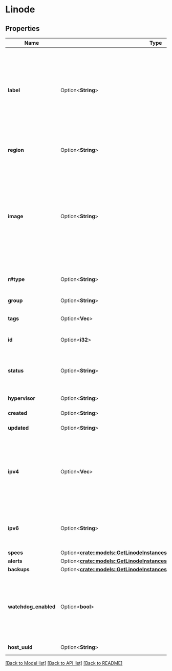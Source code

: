 # Linode

## Properties

Name | Type | Description | Notes
------------ | ------------- | ------------- | -------------
**label** | Option<**String**> | The Linode's label is for display purposes only. If no label is provided for a Linode, a default will be assigned.  Linode labels have the following constraints:    * Must begin and end with an alphanumeric character.   * May only consist of alphanumeric characters, dashes (`-`), underscores (`_`) or periods (`.`).   * Cannot have two dashes (`--`), underscores (`__`) or periods (`..`) in a row.  | [optional]
**region** | Option<**String**> | This is the [Region](/docs/api/regions/#regions-list) where the Linode was deployed. A Linode's region can only be changed by initiating a [cross data center migration](/docs/api/linode-instances/#dc-migrationpending-host-migration-initiate).  | [optional][readonly]
**image** | Option<**String**> | An Image ID to deploy the Linode Disk from.  Access the Images List ([GET /images](/docs/api/images/#images-list)) endpoint with authentication to view all available Images. Official Linode Images start with `linode/`, while your Account's Images start with `private/`. Creating a disk from a Private Image requires `read_only` or `read_write` permissions for that Image. Access the User's Grant Update ([PUT /account/users/{username}/grants](/docs/api/account/#users-grants-update)) endpoint to adjust permissions for an Account Image.  | [optional]
**r#type** | Option<**String**> | This is the [Linode Type](/docs/api/linode-types/#types-list) that this Linode was deployed with. To change a Linode's Type, use [POST /linode/instances/{linodeId}/resize](/docs/api/linode-instances/#linode-resize).  | [optional][readonly]
**group** | Option<**String**> | A deprecated property denoting a group label for this Linode.  | [optional]
**tags** | Option<**Vec<String>**> | An array of tags applied to this object.  Tags are for organizational purposes only.  | [optional]
**id** | Option<**i32**> | This Linode's ID which must be provided for all operations impacting this Linode.  | [optional][readonly]
**status** | Option<**String**> | A brief description of this Linode's current state. This field may change without direct action from you. For example, when a Linode goes into maintenance mode its status will display \"stopped\".  | [optional][readonly]
**hypervisor** | Option<**String**> | The virtualization software powering this Linode.  | [optional][readonly]
**created** | Option<**String**> | When this Linode was created. | [optional][readonly]
**updated** | Option<**String**> | When this Linode was last updated. | [optional][readonly]
**ipv4** | Option<**Vec<String>**> | This Linode's IPv4 Addresses. Each Linode is assigned a single public IPv4 address upon creation, and may get a single private IPv4 address if needed. You may need to [open a support ticket](/docs/api/support/#support-ticket-open) to get additional IPv4 addresses.  IPv4 addresses may be reassigned between your Linodes, or shared with other Linodes. See the [/networking](/docs/api/networking/) endpoints for details.  | [optional][readonly]
**ipv6** | Option<**String**> | This Linode's IPv6 SLAAC address. This address is specific to a Linode, and may not be shared. If the Linode has not been assigned an IPv6 address, the return value will be `null`.  | [optional][readonly]
**specs** | Option<[**crate::models::GetLinodeInstances200ResponseDataInnerSpecs**](getLinodeInstances_200_response_data_inner_specs.md)> |  | [optional]
**alerts** | Option<[**crate::models::GetLinodeInstances200ResponseDataInnerAlerts**](getLinodeInstances_200_response_data_inner_alerts.md)> |  | [optional]
**backups** | Option<[**crate::models::GetLinodeInstances200ResponseDataInnerBackups**](getLinodeInstances_200_response_data_inner_backups.md)> |  | [optional]
**watchdog_enabled** | Option<**bool**> | The watchdog, named Lassie, is a Shutdown Watchdog that monitors your Linode and will reboot it if it powers off unexpectedly. It works by issuing a boot job when your Linode powers off without a shutdown job being responsible. To prevent a loop, Lassie will give up if there have been more than 5 boot jobs issued within 15 minutes.  | [optional]
**host_uuid** | Option<**String**> | The Linode's host machine, as a UUID. | [optional][readonly]

[[Back to Model list]](../README.md#documentation-for-models) [[Back to API list]](../README.md#documentation-for-api-endpoints) [[Back to README]](../README.md)


